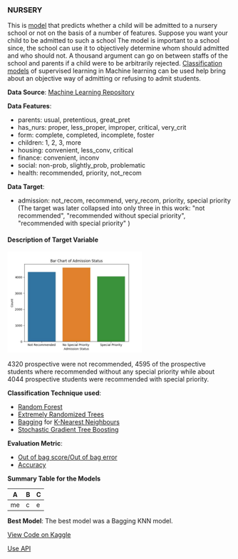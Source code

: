 ### NURSERY
This is [model](https://learn.microsoft.com/en-us/windows/ai/windows-ml/what-is-a-machine-learning-model) 
that predicts whether a child will be admitted to a nursery school or not on the basis of a number 
of features. Suppose you want your child to be admitted to such a school
The model is important to a school since, the school can use it to objectively determine whom should admitted and who
should not. A thousand argument can go on between staffs of the school and parents if a child were to be arbitrarily 
rejected. 
[Classification models](https://www.researchgate.net/publication/319370844_Classification_Techniques_in_Machine_Learning_Applications_and_Issues)
of supervised learning in Machine learning can be used help bring about an objective way 
of admitting or refusing to admit students.

**Data Source**: [Machine Learning Repository](https://archive.ics.uci.edu/ml/datasets/nursery)

**Data Features**:
- parents: usual, pretentious, great_pret
- has_nurs: proper, less_proper, improper, critical, very_crit
- form: complete, completed, incomplete, foster
- children: 1, 2, 3, more
- housing: convenient, less_conv, critical
- finance: convenient, inconv
- social: non-prob, slightly_prob, problematic
- health: recommended, priority, not_recom

**Data Target**:

- admission: not_recom, recommend, very_recom, priority, special priority 
(The target was later collapsed into only three in this work: "not recommended", "recommended without special priority", "recommended with special priority" )

#### Description of Target Variable

<img src=https://github.com/Olupaula/nursery/blob/master/nursery_images/bar_plot_of_admission_status.jpeg height='50%' width='60%'>

4320 prospective were not recommended, 4595 of the prospective students where recommended without any special priority while about 4044 prospective students were recommended with special priority.


**Classification Technique used**:
- [Random Forest](https://link.springer.com/article/10.1023/a:1010933404324) 
- [Extremely Randomized Trees](https://orbi.uliege.be/bitstream/2268/9357/1/geurts-mlj-advance.pdf)  
- [Bagging](https://www.researchgate.net/publication/45130375_Bagging_Boosting_and_Ensemble_Methods) 
for [K-Nearest Neighbours](https://dl.acm.org/doi/10.1145/3459665)
- [Stochastic Gradient Tree Boosting](https://www.ncbi.nlm.nih.gov/pmc/articles/PMC3885826/)  


**Evaluation Metric**: 
- [Out of bag score/Out of bag error](https://scikit-learn.org/stable/auto_examples/ensemble/plot_ensemble_oob.html) 
- [Accuracy](https://link.springer.com/chapter/10.1007/11941439_114)

**Summary Table for the Models**

|A  |B  |C  |
|---|---|---|
|me |c  |e  |

**Best Model**: The best model was a Bagging KNN model.

[View Code on Kaggle](https://www.kaggle.com/code/oluade111/nursery-notebook)

[Use API]()


